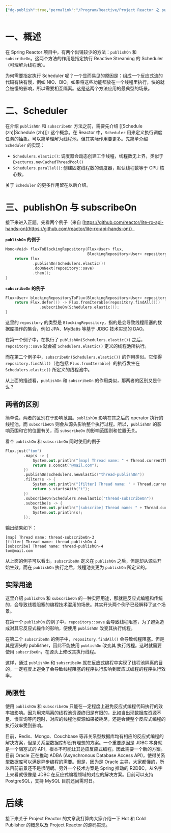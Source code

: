 ```yaml
---
{"dg-publish":true,"permalink":"/Program/Reactive/Project Reactor 之 publishOn 与 subscribeOn/","dgPassFrontmatter":true}
---
```


# 一、概述

在 Spring Reactor 项目中，有两个出镜较少的方法：`publishOn` 和 `subscribeOn`。这两个方法的作用是指定执行 Reactive Streaming 的 Scheduler（可理解为线程池）。

为何需要指定执行 Scheduler 呢？一个显而易见的原因是：组成一个反应式流的代码有快有慢，例如 NIO、BIO。如果将这些功能都放在一个线程里执行，快的就会被慢的影响，所以需要相互隔离。这是这两个方法应用的最典型的场景。

# 二、Scheduler

在介绍 `publishOn` 和 `subscribeOn` 方法之前，需要先介绍 [[Schedule (zh)\|Schedule (zh)]]r 这个概念。在 Reactor 中，`Scheduler` 用来定义执行调度任务的抽象。可以简单理解为线程池，但其实际作用要更多。先简单介绍 `Scheduler` 的实现：

-   `Schedulers.elastic()`: 调度器会动态创建工作线程，线程数无上界，类似于 `Execturos.newCachedThreadPool()`
-   `Schedulers.parallel()`: 创建固定线程数的调度器，默认线程数等于 CPU 核心数。

关于 `Scheduler` 的更多作用留在以后介绍。

# 三、publishOn 与 subscribeOn

接下来进入正题。先看两个例子（来自 [https://github.com/reactor/lite-rx-api-hands-on](https://github.com/reactor/lite-rx-api-hands-on)）

**`publishOn` 的例子**

```kotlin
Mono<Void> fluxToBlockingRepository(Flux<User> flux, 
                                    BlockingRepository<User> repository) {
    return flux
            .publishOn(Schedulers.elastic())
            .doOnNext(repository::save)
            .then();
} 
```

**`subscribeOn` 的例子**

```kotlin
Flux<User> blockingRepositoryToFlux(BlockingRepository<User> repository)  {
    return Flux.defer(() -> Flux.fromIterable(repository.findAll()))
               .subscribeOn(Schedulers.elastic());
} 
```

这里的 `repository` 的类型是 `BlockingRepository`，指的是会导致线程阻塞的数据库操作的集合，例如 JPA、MyBatis 等基于 JDBC 技术实现的 DAO。

在第一个例子中，在执行了 `publishOn(Schedulers.elastic())` 之后，`repository::save` 就会被 `Schedulers.elastic()` 定义的线程池所执行。

而在第二个例子中，`subscribeOn(Schedulers.elastic())` 的作用类似。它使得 `repository.findAll()`（也包括 `Flux.fromIterable`）的执行发生在 `Schedulers.elastic()` 所定义的线程池中。

从上面的描述看，`publishOn` 和 `subscribeOn` 的作用类似，那两者的区别又是什么？

## 两者的区别

简单说，两者的区别在于影响范围。`publishOn` 影响在其之后的 operator 执行的线程池，而 `subscribeOn` 则会从源头影响整个执行过程。所以，`publishOn` 的影响范围和它的位置有关，而 `subscribeOn` 的影响范围则和位置无关。

看个 `publishOn` 和 `subscribeOn` 同时使用的例子

```kotlin
Flux.just("tom"）
        .map(s -> {
            System.out.println("[map] Thread name: " + Thread.currentThread().getName());
            return s.concat("@mail.com");
        })
        .publishOn(Schedulers.newElastic("thread-publishOn"))
        .filter(s -> {
            System.out.println("[filter] Thread name: " + Thread.currentThread().getName());
            return s.startsWith("t");
        })
        .subscribeOn(Schedulers.newElastic("thread-subscribeOn"))
        .subscribe(s -> {
            System.out.println("[subscribe] Thread name: " + Thread.currentThread().getName());
            System.out.println(s);
        }); 
```

输出结果如下：

    [map] Thread name: thread-subscribeOn-3
    [filter] Thread name: thread-publishOn-4
    [subscribe] Thread name: thread-publishOn-4
    tom@mail.com 

从上面的例子可以看出，`subscribeOn` 定义在 `publishOn` 之后，但是却从源头开始生效。而在 `publishOn` 执行之后，线程池变更为 `publishOn` 所定义的。

## 实际用途

这里介绍 `publishOn` 和 `subscribeOn` 的一种实际用途，那就是反应式编程和传统的，会导致线程阻塞的编程技术混用的场景。其实开头两个例子已经解释了这个场景。

在第一个 `publishOn` 的例子中，`repository::save` 会导致线程阻塞，为了避免造成对其它反应式操作的影响，便使用 `publishOn` 改变其执行线程。

在第二个 `subscribeOn` 的例子中，`repository.findAll()` 会导致线程阻塞。但是其是源头的 publisher，因此不能使用 `publishOn` 改变其 执行线程。这时就需要使用 `subscribeOn`，在源头上修改其执行线程。

这样，通过 `publishOn` 和 `subscribeOn` 就在反应式编程中实现了线程池隔离的目的，一定程度上避免了会导致线程阻塞的程序执行影响到反应式编程的程序执行效率。

## 局限性

使用 `publishOn` 和 `subscribeOn` 只能在一定程度上避免反应式编程代码执行的效率被影响。因为用来隔离的线程池资源终归是有限的，比如当出现数据库资源不足、慢查询等问题时，对应的线程池资源如果被耗尽，还是会使整个反应式编程的执行效率受到影响。

目前，Redis、Mongo、Couchbase 等非关系型数据库均有相应的反应式编程的解决方案，但是关系型数据库却没有理想的方案。一个重要原因是 JDBC 本身就是一个阻塞式的 API，根本不可能让其适应反应式编程。因此需要一个新的方案。目前 Oracle 正在推动 ADBA (Asynchronous Database Access API)，使得关系型数据库可以满足异步编程的需要。但是，因为是 Oracle 主导，大家都懂的，所以目前前景还不是很明朗。另外一个技术方案是 Spring 推动的 R2DBC，从名字上来看就很像是 JDBC 在反应式编程领域的对应的解决方案。目前可以支持 PostgreSQL，支持 MySQL 目前还尚需时日。

# 后续

接下来关于 Project Reactor 的文章我打算向大家介绍一下 Hot 和 Cold Publisher 的概念以及 Project Reactor 的源码实现。

